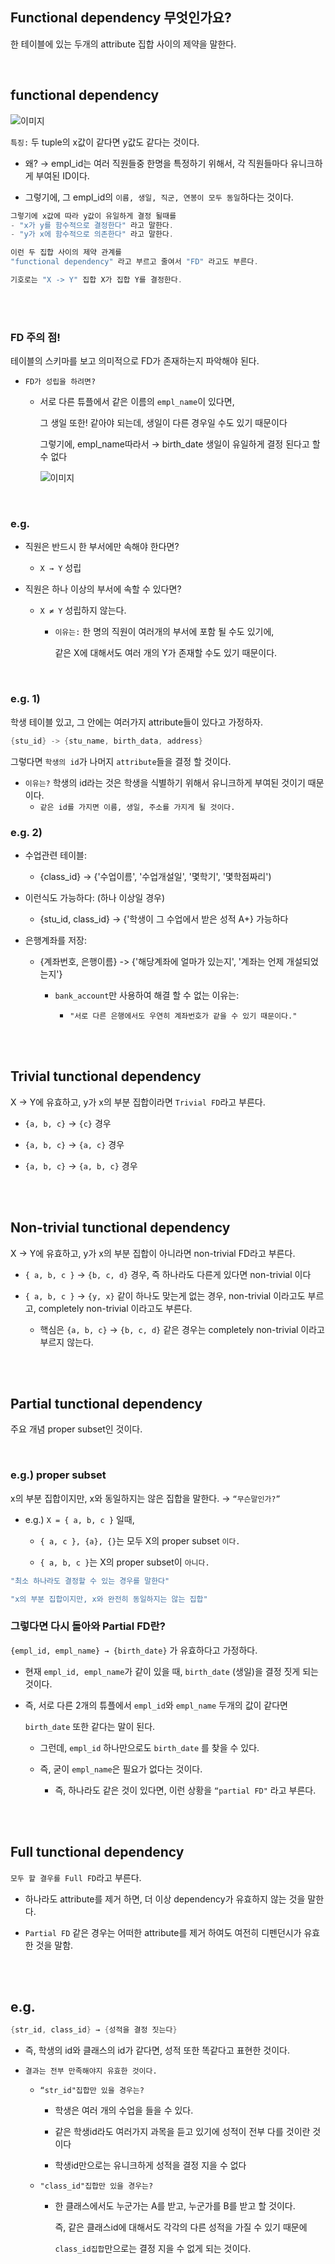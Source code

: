 ## Functional dependency 무엇인가요?



한 테이블에 있는 두개의 attribute 집합 사이의 제약을 말한다.

<br/>

## functional dependency

![이미지](/programming/img/입문475.PNG)

`특징:` 두 tuple의 x값이 같다면 y값도 같다는 것이다.

- 왜? → empl_id는 여러 직원들중 한명을 특정하기 위해서, 각 직원들마다 유니크하게 부여된 ID이다.

- 그렇기에, 그 empl_id의 `이름, 생일, 직군, 연봉이 모두 동일`하다는 것이다.

```java
그렇기에 x값에 따라 y값이 유일하게 결정 될때를 
- "x가 y를 함수적으로 결정한다" 라고 말한다.
- "y가 x에 함수적으로 의존한다" 라고 말한다.

이런 두 집합 사이의 제약 관계를 
"functional dependency" 라고 부르고 줄여서 "FD" 라고도 부른다.

기호로는 "X -> Y" 집합 X가 집합 Y를 결정한다.
```

<br/><br/>

### FD 주의 점!

테이블의 스키마를 보고 의미적으로 FD가 존재하는지 파악해야 된다.

- `FD가 성립을 하려면?`

    - 서로 다른 튜플에서 같은 이름의 `empl_name`이 있다면,
        
        그 생일 또한! 같아야 되는데, 생일이 다른 경우일 수도 있기 때문이다
        
        그렇기에, empl_name따라서 → birth_date 생일이 유일하게 결정 된다고 할 수 없다
        
        ![이미지](/programming/img/입문476.PNG)


<br/>

### e.g.

- 직원은 반드시 한 부서에만 속해야 한다면?

    - `X → Y` 성립

- 직원은 하나 이상의 부서에 속할 수 있다면?

    - `X ≠ Y` 성립하지 않는다.

        - `이유는:` 한 명의 직원이 여러개의 부서에 포함 될 수도 있기에,
            
            같은 X에 대해서도 여러 개의 Y가 존재할 수도 있기 때문이다.


<br/>

### e.g. 1)

학생 테이블 있고, 그 안에는 여러가지 attribute들이 있다고 가정하자.

```java
{stu_id} -> {stu_name, birth_data, address}
```

그렇다면 `학생의 id`가 나머지 `attribute`들을 결정 할 것이다.

- `이유는?` 학생의 id라는 것은 학생을 식별하기 위해서 유니크하게 부여된 것이기 때문이다.
    - `같은 id를 가지면 이름, 생일, 주소를 가지게 될 것이다.`

### e.g. 2)

- 수업관련 테이블:

    - {class_id} -> {'수업이름', '수업개설일', '몇학기', '몇학점짜리')

- 이런식도 가능하다: (하나 이상일 경우)

    - {stu_id, class_id} -> {'학생이 그 수업에서  받은 성적 A+} 가능하다

- 은행계좌를 저장:

    - {계좌번호, 은행이름} -> {'해당계좌에 얼마가 있는지', '계좌는 언제 개설되었는지'}

        - `bank_account`만 사용하여 해결 할 수 없는 이유는:

            - `"서로 다른 은행에서도 우연히 계좌번호가 같을 수 있기 때문이다."`


<br/><br/>

## Trivial tunctional dependency

X → Y에 유효하고, y가 x의 부분 집합이라면 `Trivial FD`라고 부른다.

- `{a, b, c}` → `{c}` 경우

- `{a, b, c}` → `{a, c}` 경우

- `{a, b, c}` → `{a, b, c}` 경우

<br/><br/>

## Non-trivial tunctional dependency

X → Y에 유효하고, y가 x의 부분 집합이 아니라면 non-trivial FD라고 부른다.

- `{ a, b, c }` → `{b, c, d}` 경우, 즉 하나라도 다른게 있다면 non-trivial 이다

- `{ a, b, c }` → `{y, x}` 같이 하나도 맞는게 없는 경우, non-trivial 이라고도 부르고, completely non-trivial 이라고도 부른다.
    
    - 핵심은 `{a, b, c}` → `{b, c, d}` 같은 경우는 completely non-trivial 이라고 부르지 않는다.

<br/><br/>

## Partial tunctional dependency

주요 개념 proper subset인 것이다.

<br/>

### e.g.) proper subset 

x의 부분 집합이지만, x와 동일하지는 않은 집합을 말한다. → `“무슨말인가?”`

- e.g.) `X = { a, b, c }` 일때,

    - `{ a, c }, {a}, {}`는 모두 X의 proper subset `이다.`
    
    - `{ a, b, c }`는 X의 proper subset이 `아니다.`

```java
"최소 하나라도 결정할 수 있는 경우를 말한다"

"x의 부분 집합이지만, x와 완전히 동일하지는 않는 집합"
```

### 그렇다면 다시 돌아와 Partial FD란?

`{empl_id, empl_name} → {birth_date}` 가 유효하다고 가정하다.

- 현재 `empl_id, empl_name`가 같이 있을 때, `birth_date` (생일)을 결정 짓게 되는 것이다.

- 즉, 서로 다른 2개의 튜플에서 `empl_id`와 `empl_name` 두개의 값이 같다면
    
    `birth_date` 또한 같다는 말이 된다.
    
    - 그런데, `empl_id` 하나만으로도 `birth_date` 를 찾을 수 있다.

    - 즉, 굳이 `empl_name`은 필요가 없다는 것이다.
        - 즉, 하나라도 같은 것이 있다면, 이런 상황을 `“partial FD"` 라고 부른다.

<br/><br/>

## Full tunctional dependency

`모두 할 결우를 Full FD`라고 부른다.

- 하나라도 attribute를 제거 하면, 더 이상 dependency가 유효하지 않는 것을 말한다.

- `Partial FD` 같은 경우는 어떠한 attribute를 제거 하여도 여전히 디펜던시가 유효한 것을 말함.

<br/><br/>

## e.g.

```java
{str_id, class_id} → {성적을 결정 짓는다}
```

- 즉, 학생의 id와 클래스의 id가 같다면, 성적 또한 똑같다고 표현한 것이다.

- `결과는 전부 만족해야지 유효한 것이다.`

    - `“str_id"집합만 있을 경우는?`

        - 학생은 여러 개의 수업을 들을 수 있다.
        - 같은 학생id라도 여러가지 과목을 듣고 있기에 성적이 전부 다를 것이란 것이다

        - 학생id만으로는 유니크하게 성적을 결정 지을 수 없다
    - `"class_id"집합만 있을 경우는?`

        - 한 클래스에서도 누군가는 A를 받고, 누군가를 B를 받고 할 것이다.
            
            즉, 같은 클래스id에 대해서도 각각의 다른 성적을 가질 수 있기 때문에  
            
            `class_id집합`만으로는 결정 지을 수 없게 되는 것이다.